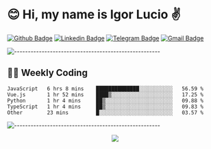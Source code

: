 # :blush: Hi, my name is Igor Lucio :v:

[![Github Badge](https://img.shields.io/badge/-Github-000?style=flat-square&logo=Github&logoColor=white&link=https://github.com/lucasgdb)](https://github.com/iguit0)
[![Linkedin Badge](https://img.shields.io/badge/-LinkedIn-blue?style=flat-square&logo=Linkedin&logoColor=white&link=https://www.linkedin.com/in/igor-lucio-alves/)](https://www.linkedin.com/in/igor-lucio-alves/)
[![Telegram Badge](https://img.shields.io/badge/-Telegram-1ca0f1?style=flat-square&labelColor=1ca0f1&logo=telegram&logoColor=white&link=https://t.me/iguit0)](https://t.me/iguit0)
[![Gmail Badge](https://img.shields.io/badge/-Gmail-c14438?style=flat-square&logo=Gmail&logoColor=white&link=mailto:igorsk89@gmail.com)](mailto:igorsk89@gmail.com)

![-----------------------------------------------------](https://raw.githubusercontent.com/andreasbm/readme/master/assets/lines/colored.png)

## :man_technologist: Weekly Coding
<!--START_SECTION:waka-->
```text
JavaScript   6 hrs 8 mins    ██████████████░░░░░░░░░░░   56.59 % 
Vue.js       1 hr 52 mins    ████▒░░░░░░░░░░░░░░░░░░░░   17.25 % 
Python       1 hr 4 mins     ██▒░░░░░░░░░░░░░░░░░░░░░░   09.88 % 
TypeScript   1 hr 4 mins     ██▒░░░░░░░░░░░░░░░░░░░░░░   09.83 % 
Other        23 mins         █░░░░░░░░░░░░░░░░░░░░░░░░   03.57 % 
```
<!--END_SECTION:waka-->
![-----------------------------------------------------](https://raw.githubusercontent.com/andreasbm/readme/master/assets/lines/colored.png)

<div align="center"><img src="https://github-readme-stats.vercel.app/api?username=iguit0&show_icons=true&count_private=true&theme=radical&hide=issues" /></div>

